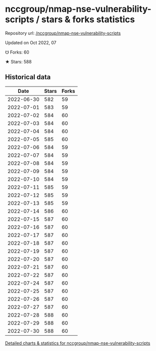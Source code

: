 # nccgroup/nmap-nse-vulnerability-scripts / stars & forks statistics

Repository url: [/nccgroup/nmap-nse-vulnerability-scripts](https://github.com/nccgroup/nmap-nse-vulnerability-scripts)

Updated on Oct 2022, 07

☋ Forks: 60

★ Stars: 588

## Historical data
| Date | Stars | Forks |
|------|-------|-------|
| 2022-06-30 | 582 | 59 | 
| 2022-07-01 | 583 | 59 | 
| 2022-07-02 | 584 | 60 | 
| 2022-07-03 | 584 | 60 | 
| 2022-07-04 | 584 | 60 | 
| 2022-07-05 | 585 | 60 | 
| 2022-07-06 | 584 | 59 | 
| 2022-07-07 | 584 | 59 | 
| 2022-07-08 | 584 | 59 | 
| 2022-07-09 | 584 | 59 | 
| 2022-07-10 | 584 | 59 | 
| 2022-07-11 | 585 | 59 | 
| 2022-07-12 | 585 | 59 | 
| 2022-07-13 | 585 | 59 | 
| 2022-07-14 | 586 | 60 | 
| 2022-07-15 | 587 | 60 | 
| 2022-07-16 | 587 | 60 | 
| 2022-07-17 | 587 | 60 | 
| 2022-07-18 | 587 | 60 | 
| 2022-07-19 | 587 | 60 | 
| 2022-07-20 | 587 | 60 | 
| 2022-07-21 | 587 | 60 | 
| 2022-07-22 | 587 | 60 | 
| 2022-07-24 | 587 | 60 | 
| 2022-07-25 | 587 | 60 | 
| 2022-07-26 | 587 | 60 | 
| 2022-07-27 | 587 | 60 | 
| 2022-07-28 | 588 | 60 | 
| 2022-07-29 | 588 | 60 | 
| 2022-07-30 | 588 | 60 | 


[Detailed charts & statistics for nccgroup/nmap-nse-vulnerability-scripts](https://reviewgithub.com/rep/nccgroup/nmap-nse-vulnerability-scripts)
